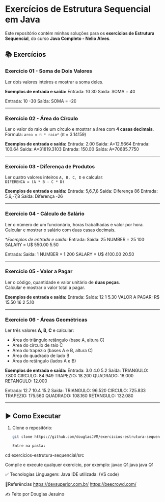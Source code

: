 # Exercícios de Estrutura Sequencial em Java

Este repositório contém minhas soluções para os **exercícios de Estrutura Sequencial**, do curso **Java Completo - Nelio Alves**.

## 📚 Exercícios

### Exercício 01 - Soma de Dois Valores
Ler dois valores inteiros e mostrar a soma deles.

**Exemplos de entrada e saída:**
Entrada: 10 30
Saída: SOMA = 40

Entrada: 10 -30
Saída: SOMA = -20

---

### Exercício 02 - Área do Círculo
Ler o valor do raio de um círculo e mostrar a área com **4 casas decimais**.  
Fórmula: `area = π * raio²` (π = 3.14159)

**Exemplos de entrada e saída:**
Entrada: 2.00 Saída: A=12.5664
Entrada: 100.64 Saída: A=31819.3103
Entrada: 150.00 Saída: A=70685.7750

---

### Exercício 03 - Diferença de Produtos
Ler quatro valores inteiros `A, B, C, D` e calcular:  
`DIFERENCA = (A * B - C * D)`

**Exemplos de entrada e saída:**
Entrada: 5,6,7,8
Saída: Diferença 86
Entrada: 5,6,-7,8
Saída: Diferença -26

---

### Exercício 04 - Cálculo de Salário
Ler o número de um funcionário, horas trabalhadas e valor por hora.  
Calcular e mostrar o salário com duas casas decimais.

**Exemplos de entrada e saída:*
Entrada: Saída:
25       NUMBER = 25
100      SALARY = U$ 550.00
5.50

Entrada: Saída:
1        NUMBER = 1
200      SALARY = U$ 4100.00
20.50

---

### Exercício 05 - Valor a Pagar
Ler o código, quantidade e valor unitário de **duas peças**.  
Calcular e mostrar o valor total a pagar.

**Exemplos de entrada e saída:**
Entrada:   Saída:
12 1 5.30  VALOR A PAGAR: R$ 15.50
16 2 5.10

---

### Exercício 06 - Áreas Geométricas
Ler três valores **A, B, C** e calcular:
- Área do triângulo retângulo (base A, altura C)  
- Área do círculo de raio C  
- Área do trapézio (bases A e B, altura C)  
- Área do quadrado de lado B  
- Área do retângulo (lados A e B)  

**Exemplos de entrada e saída:**
Entrada: 3.0 4.0 5.2
Saída:
TRIANGULO: 7.800
CIRCULO: 84.949
TRAPEZIO: 18.200
QUADRADO: 16.000
RETANGULO: 12.000

Entrada: 12.7 10.4 15.2
Saída:
TRIANGULO: 96.520
CIRCULO: 725.833
TRAPEZIO: 175.560
QUADRADO: 108.160
RETANGULO: 132.080

---

## ▶️ Como Executar

1. Clone o repositório:
   ```bash
   git clone https://github.com/douglasJVM/exercicios-estrutura-sequencial.git

   Entre na pasta:
  cd exercicios-estrutura-sequencial/src
  
  Compile e execute qualquer exercício, por exemplo:
  javac Q1.java
  java Q1
  
✅ Tecnologias
Linguagem: Java
IDE utilizada: (VS code)

📎Referências
https://devsuperior.com.br/
https://beecrowd.com/

✍️ Feito por Douglas Jesuino
